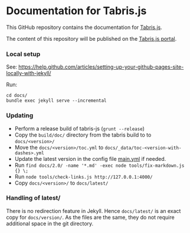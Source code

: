 # Documentation for Tabris.js

This GitHub repository contains the documentation for [Tabris.js](https://tabrisjs.com/).

The content of this repository will be published on the [Tabris.js portal](https://tabrisjs.com/documentation/).

### Local setup

See: https://help.github.com/articles/setting-up-your-github-pages-site-locally-with-jekyll/

Run:

    cd docs/
    bundle exec jekyll serve --incremental

### Updating

- Perform a release build of tabris-js (`grunt --release`)
- Copy the `build/doc/` directory from the tabris build to to `docs/<version>/`
- Move the `docs/<version>/toc.yml` to `docs/_data/toc-<version-with-dashes>.yml`
- Update the latest version in the config file [main.yml](./docs/_data/main.yml) if needed.
- Run `find docs/2.0/ -name '*.md' -exec node tools/fix-markdown.js {} \;`
- Run `node tools/check-links.js http://127.0.0.1:4000/`
- Copy `docs/<version>/` to `docs/latest/`

### Handling of latest/

There is no redirection feature in Jekyll. Hence `docs/latest/` is an exact copy for `docs/version/`. As the files are the same, they do not require additional space in the git directory.
